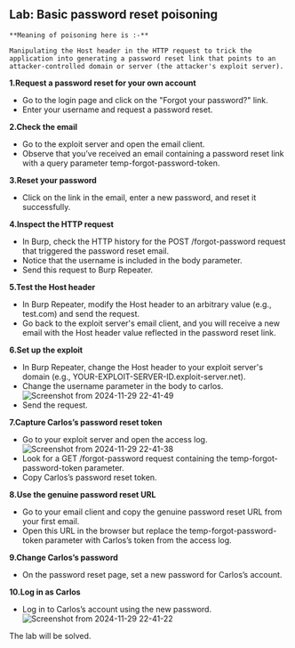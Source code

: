 ## **Lab: Basic password reset poisoning**
```
**Meaning of poisoning here is :-**

Manipulating the Host header in the HTTP request to trick the application into generating a password reset link that points to an attacker-controlled domain or server (the attacker's exploit server).
```
**1.Request a password reset for your own account**
 - Go to the login page and click on the "Forgot your password?" link.
 - Enter your username and request a password reset.

**2.Check the email**
 - Go to the exploit server and open the email client.
 - Observe that you’ve received an email containing a password reset link with a query parameter temp-forgot-password-token.

**3.Reset your password**
 - Click on the link in the email, enter a new password, and reset it successfully.

**4.Inspect the HTTP request**
 - In Burp, check the HTTP history for the POST /forgot-password request that triggered the password reset email.
 - Notice that the username is included in the body parameter.
 - Send this request to Burp Repeater.

**5.Test the Host header**
 - In Burp Repeater, modify the Host header to an arbitrary value (e.g., test.com) and send the request.
 - Go back to the exploit server's email client, and you will receive a new email with the Host header value reflected in the password reset link.

**6.Set up the exploit**
 - In Burp Repeater, change the Host header to your exploit server's domain (e.g., YOUR-EXPLOIT-SERVER-ID.exploit-server.net).
 - Change the username parameter in the body to carlos.
![Screenshot from 2024-11-29 22-41-49](https://github.com/user-attachments/assets/85b5b3f7-e78a-4594-97c0-cf00d969057a)
 - Send the request.

**7.Capture Carlos’s password reset token**
 - Go to your exploit server and open the access log.
![Screenshot from 2024-11-29 22-41-38](https://github.com/user-attachments/assets/1946e087-ca40-4f61-959e-e9eaef23e72f)
 - Look for a GET /forgot-password request containing the temp-forgot-password-token parameter.
 - Copy Carlos’s password reset token.

**8.Use the genuine password reset URL**
 - Go to your email client and copy the genuine password reset URL from your first email.
 - Open this URL in the browser but replace the temp-forgot-password-token parameter with Carlos’s token from the access log.

**9.Change Carlos’s password**
 - On the password reset page, set a new password for Carlos’s account.

**10.Log in as Carlos**
 - Log in to Carlos’s account using the new password.
![Screenshot from 2024-11-29 22-41-22](https://github.com/user-attachments/assets/e5c52145-9f89-4503-a71d-d9b74e94f148)

The lab will be solved.
